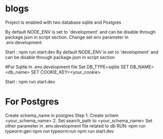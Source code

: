 # blogs
Project is enabled with two database sqlite and Postgres

By default NODE_ENV is set to 'development' and can be disable through package.json in script section.
Change set env parameter in .env.development

Start : npm run start:dev
By default NODE_ENV is set to 'development' and can be disable through package.json in script section

#For Sqlite
  In .env.development file
  Set DB_TYPE=sqlite
  SET DB_NAME=<db_name>
  SET COOKIE_KEY=<your_cookie>
  
Start : npm run start:dev
 
# For Postgres
  Create schema_name in postgres
  Step 1. Create schem <your_schema_name>
       2. Set search_path to <your_schema_name> 
  Set other parameter in .env.development file related to db
  RUN: npm run typeorm:gen
       npm run typeorm:run
  npm run start:dev
  
